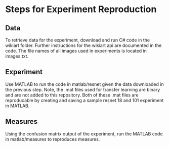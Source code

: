 # Steps for Experiment Reproduction
## Data
To retrieve data for the experiment, download and run C# code in the wikiart folder.  Further instructions for the wikiart api are documented in the code.  The file names of all images used in experiments is located in images.txt.
## Experiment
Use MATLAB to run the code in matlab/resnet given the data downloaded in the previous step.  Note, the .mat files used for transfer learning are binary and are not added to this repository.  Both of these .mat files are reproducable by creating and saving a sample resnet 18 and 101 experiment in MATLAB.
## Measures
Using the confusion matrix output of the experiment, run the MATLAB code in matlab/measures to reproduces measures.
